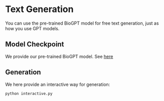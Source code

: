 # Text Generation
You can use the pre-trained BioGPT model for free text generation, just as how you use GPT models.
## Model Checkpoint
We provide our pre-trained BioGPT model. See [here](../../README.md#pre-trained-models)

## Generation
We here provide an interactive way for generation:
``` bash
python interactive.py
```
